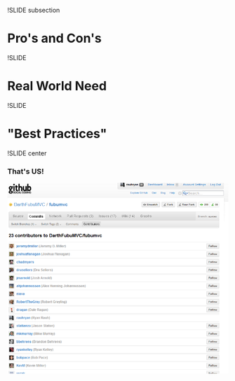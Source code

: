 !SLIDE subsection

# Pro's and Con's

!SLIDE 

# Real World Need

!SLIDE

# "Best Practices"

!SLIDE center

### That's US! ###
![github](github_contributors.png) 

